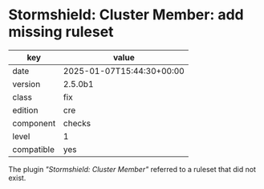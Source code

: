 [//]: # (werk v2)
# Stormshield: Cluster Member: add missing ruleset

key        | value
---------- | ---
date       | 2025-01-07T15:44:30+00:00
version    | 2.5.0b1
class      | fix
edition    | cre
component  | checks
level      | 1
compatible | yes

The plugin _"Stormshield: Cluster Member"_ referred to a ruleset that did not exist.
